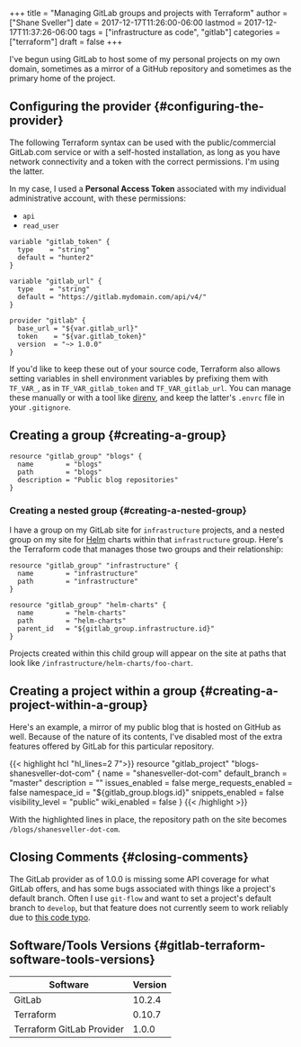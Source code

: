 +++
title = "Managing GitLab groups and projects with Terraform"
author = ["Shane Sveller"]
date = 2017-12-17T11:26:00-06:00
lastmod = 2017-12-17T11:37:26-06:00
tags = ["infrastructure as code", "gitlab"]
categories = ["terraform"]
draft = false
+++

I've begun using GitLab to host some of my personal projects on my own
domain, sometimes as a mirror of a GitHub repository and sometimes as the
primary home of the project.

<!--more-->


## Configuring the provider {#configuring-the-provider}

The following Terraform syntax can be used with the public/commercial
GitLab.com service or with a self-hosted installation, as long as you have
network connectivity and a token with the correct permissions. I'm using
the latter.

In my case, I used a **Personal Access Token** associated with my individual
administrative account, with these permissions:

-   `api`
-   `read_user`

```hcl
variable "gitlab_token" {
  type    = "string"
  default = "hunter2"
}

variable "gitlab_url" {
  type    = "string"
  default = "https://gitlab.mydomain.com/api/v4/"
}

provider "gitlab" {
  base_url = "${var.gitlab_url}"
  token    = "${var.gitlab_token}"
  version  = "~> 1.0.0"
}
```

If you'd like to keep these out of your source code, Terraform also allows
setting variables in shell environment variables by prefixing them with
`TF_VAR_`, as in `TF_VAR_gitlab_token` and `TF_VAR_gitlab_url`. You can
manage these manually or with a tool like [direnv](https://direnv.net/),
and keep the latter's `.envrc` file in your `.gitignore`.


## Creating a group {#creating-a-group}

```hcl
resource "gitlab_group" "blogs" {
  name        = "blogs"
  path        = "blogs"
  description = "Public blog repositories"
}
```


### Creating a nested group {#creating-a-nested-group}

I have a group on my GitLab site for `infrastructure` projects, and a
nested group on my site for [Helm](https://helm.sh/) charts within that `infrastructure`
group. Here's the Terraform code that manages those two groups and their
relationship:

```hcl
resource "gitlab_group" "infrastructure" {
  name        = "infrastructure"
  path        = "infrastructure"
}

resource "gitlab_group" "helm-charts" {
  name        = "helm-charts"
  path        = "helm-charts"
  parent_id   = "${gitlab_group.infrastructure.id}"
}
```

Projects created within this child group will appear on the site at
paths that look like `/infrastructure/helm-charts/foo-chart`.


## Creating a project within a group {#creating-a-project-within-a-group}

Here's an example, a mirror of my public blog that is hosted on GitHub as
well. Because of the nature of its contents, I've disabled most of the
extra features offered by GitLab for this particular repository.

{{< highlight hcl "hl_lines=2 7">}}
resource "gitlab_project" "blogs-shanesveller-dot-com" {
  name                   = "shanesveller-dot-com"
  default_branch         = "master"
  description            = ""
  issues_enabled         = false
  merge_requests_enabled = false
  namespace_id           = "${gitlab_group.blogs.id}"
  snippets_enabled       = false
  visibility_level       = "public"
  wiki_enabled           = false
}
{{< /highlight >}}

With the highlighted lines in place, the repository path on the site
becomes `/blogs/shanesveller-dot-com`.


## Closing Comments {#closing-comments}

The GitLab provider as of 1.0.0 is missing some API coverage for what
GitLab offers, and has some bugs associated with things like a project's
default branch. Often I use `git-flow` and want to set a project's default
branch to `develop`, but that feature does not currently seem to work
reliably due to
[this
code typo](https://github.com/terraform-providers/terraform-provider-gitlab/pull/41).


## Software/Tools Versions {#gitlab-terraform-software-tools-versions}

| Software                  | Version |
|---------------------------|---------|
| GitLab                    | 10.2.4  |
| Terraform                 | 0.10.7  |
| Terraform GitLab Provider | 1.0.0   |
